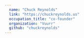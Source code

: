 ```yaml
---
  name: "Chuck Reynolds"
  link: "https://chuckreynolds.us"
  occupation_title: "co-founder"
  organization: "Vuurr"
  github: "chuckreynolds"
---
```


